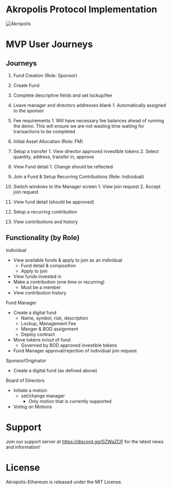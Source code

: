 

# Akropolis Protocol Implementation

![Akropolis](https://bitcoinvietnamnews.com/wp-content/uploads/2018/08/akropolis-coin.jpg)


# MVP User Journeys
 

## Journeys


1. Fund Creation (Role: Sponsor)
  1. Create Fund
  2. Complete descriptive fields and set lockup/fee
  3. Leave manager and directors addresses blank
    1. Automatically assigned to the sponsor
  4. Fee requirements 
    1. Will have necessary fee balances ahead of running the demo. This will ensure we are not wasting time waiting for transactions to be completed


1. Initial Asset Allocation (Role: FM)
  1. Setup a transfer
    1. View director approved investible tokens
    2. Select quantity, address, transfer in, approve
  2. View Fund detail
    1. Change should be reflected
2. Join a Fund & Setup Recurring Contributions (Role: Individual)
  1. Switch windows to the Manager screen
    1. View join request
    2. Accept join request
  2. View fund detail (should be approved)
  3. Setup a recurring contribution
  4. View contributions and history
## Functionality (by Role) 

Individual

- View available funds & apply to join as an individual
  - Fund detail & composition
  - Apply to join
- View funds invested in
- Make a contribution (one time or recurring)
  - Must be a member
- View contribution history

Fund Manager

- Create a digital fund
  - Name, symbol, risk, description
  - Lockup, Management Fee
  - Manger & BOD assignment
  - Deploy contract
- Move tokens in/out of fund
  - Governed by BOD approved investible tokens
- Fund Manager approval/rejection of individual join request

Sponsor/Originator 

- Create a digital fund (as defined above)

Board of Directors

- Initiate a motion
  - set/change manager
    - Only motion that is currently supported
- Voting on Motions


# Support
Join our support server at https://discord.gg/GZWaZCP for the latest news and information!


# License
Akropolis-Ethereum is released under the MIT License.
